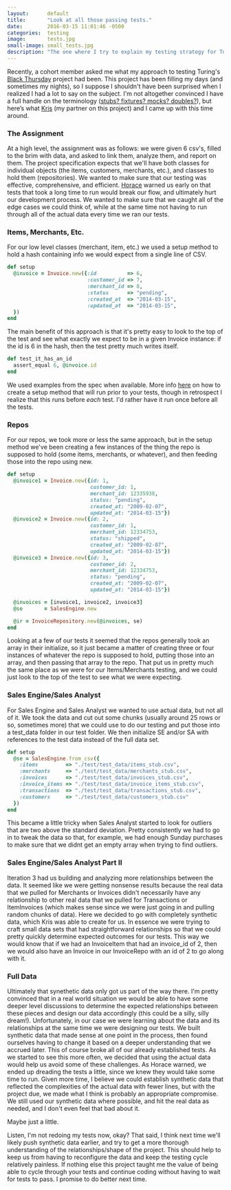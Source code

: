 ```yaml
---
layout:      default
title:       "Look at all those passing tests."
date:        2016-03-15 11:01:46 -0500
categories:  testing
image:       tests.jpg
small-image: small_tests.jpg
description: "The one where I try to explain my testing strategy for Turing's Black Thursday project"
---
```

Recently, a cohort member asked me what my approach to testing Turing's [Black Thursday](https://github.com/turingschool/curriculum/blob/master/source/projects/black_thursday.markdown) project had been. This project has been filling my days (and sometimes my nights), so I suppose I shouldn't have been surprised when I realized I had a lot to say on the subject. I'm not altogether convinced I have a full handle on the terminology ([stubs? fixtures? mocks? doubles?](http://martinfowler.com/articles/mocksArentStubs.html)), but here’s what [Kris](https://github.com/kristindiannefoss) (my partner on this project) and I came up with this time around.

### The Assignment

At a high level, the assignment was as follows: we were given 6 csv's, filled to the brim with data, and asked to link them, analyze them, and report on them. The project specification expects that we'll have both classes for individual objects (the items, customers, merchants, etc.), and classes to hold them (repositories). We wanted to make sure that our testing was effective, comprehensive, and efficient. [Horace](https://github.com/worace) warned us early on that tests that took a long time to run would break our flow, and ultimately hurt our development process. We wanted to make sure that we caught all of the edge cases we could think of, while at the same time not having to run through all of the actual data every time we ran our tests.

### Items, Merchants, Etc.

For our low level classes (merchant, item, etc.) we used a setup method to hold a hash containing info we would expect from a single line of CSV.

```ruby
def setup
  @invoice = Invoice.new({:id          => 6,
                          :customer_id => 7,
                          :merchant_id => 8,
                          :status      => "pending",
                          :created_at  => "2014-03-15",
                          :updated_at  => "2014-03-15",
  })
end
```

The main benefit of this approach is that it's pretty easy to look to the top of the test and see what exactly we expect to be in a given Invoice instance: if the id is 6 in the hash, then the test pretty much writes itself.

```ruby
def test_it_has_an_id
  assert_equal 6, @invoice.id
end
```

We used examples from the spec when available. More info [here](http://chriskottom.com/blog/2014/10/4-fantastic-ways-to-set-up-state-in-minitest/) on how to create a setup method that will run prior to your tests, though in retrospect I realize that this runs before *each* test. I'd rather have it run once before all the tests.

### Repos

For our repos, we took more or less the same approach, but in the setup method we've been creating a few instances of the thing the repo is supposed to hold (some items, merchants, or whatever), and then feeding those into the repo using new.

```ruby
def setup
  @invoice1 = Invoice.new({id: 1,
                           customer_id: 1,
                           merchant_id: 12335938,
                           status: "pending",
                           created_at: "2009-02-07",
                           updated_at: "2014-03-15"})
  @invoice2 = Invoice.new({id: 2,
                           customer_id: 1,
                           merchant_id: 12334753,
                           status: "shipped",
                           created_at: "2009-02-07",
                           updated_at: "2014-03-15"})
  @invoice3 = Invoice.new({id: 3,
                           customer_id: 2,
                           merchant_id: 12334753,
                           status: "pending",
                           created_at: "2009-02-07",
                           updated_at: "2014-03-15"})

  @invoices = [invoice1, invoice2, invoice3]
  @se       = SalesEngine.new

  @ir = InvoiceRepository.new(@invoices, se)
end
```

Looking at a few of our tests it seemed that the repos generally took an array in their initialize, so it just became a matter of creating three or four instances of whatever the repo is supposed to hold, putting those into an array, and then passing that array to the repo. That put us in pretty much the same place as we were for our Items/Merchants testing, and we could just look to the top of the test to see what we were expecting.

### Sales Engine/Sales Analyst

For Sales Engine and Sales Analyst we wanted to use actual data, but not all of it. We took the data and cut out some chunks (usually around 25 rows or so, sometimes more) that we could use to do our testing and put those into a test_data folder in our test folder. We then initialize SE and/or SA with references to the test data instead of the full data set.

```ruby
def setup
  @se = SalesEngine.from_csv({
    :items         => "./test/test_data/items_stub.csv",
    :merchants     => "./test/test_data/merchants_stub.csv",
    :invoices      => "./test/test_data/invoices_stub.csv",
    :invoice_items => "./test/test_data/invoice_items_stub.csv",
    :transactions  => "./test/test_data/transactions_stub.csv",
    :customers     => "./test/test_data/customers_stub.csv"
  })
end
```

This became a little tricky when Sales Analyst started to look for outliers that are two above the standard deviation. Pretty consistently we had to go in to tweak the data so that, for example, we had enough Sunday purchases to make sure that we didnt get an empty array when trying to find outliers.

### Sales Engine/Sales Analyst Part II

Iteration 3 had us building and analyzing more relationships between the data. It seemed like we were getting nonsense results because the real data that we pulled for Merchants or Invoices didn't necessarily have any relationship to other real data that we pulled for Transactions or ItemInvoices (which makes sense since we were just going in and pulling random chunks of data). Here we decided to go with completely synthetic data, which Kris was able to create for us. In essence we were trying to craft small data sets that had straightforward relationships so that we could pretty quickly determine expected outcomes for our tests. This way we would know that if we had an InvoiceItem that had an invoice_id of 2, then we would also have an Invoice in our InvoiceRepo with an id of 2 to go along with it.

### Full Data

Ultimately that synethetic data only got us part of the way there. I'm pretty convinced that in a real world situation we would be able to have some deeper level discussions to determine the expected relationships between these pieces and design our data accordingly (this could be a silly, silly dream!). Unfortunately, in our case we were learning about the data and its relationships at the same time we were designing our tests. We built synthetic data that made sense at one point in the process, then found ourselves having to change it based on a deeper understanding that we accrued later. This of course broke all of our already established tests. As we started to see this more often, we decided that using the actual data would help us avoid some of these challenges. As Horace warned, we ended up dreading the tests a little, since we knew they would take some time to run. Given more time, I believe we could establish synthetic data that reflected the complexities of the actual data with fewer lines, but with the project due, we made what I think is probably an appropriate compromise. We still used our synthetic data where possible, and hit the real data as needed, and I don't even feel that bad about it.

Maybe just a little.

Listen, I'm not redoing my tests now, okay? That said, I think next time we'll likely push synthetic data earlier, and try to get a more thorough understanding of the relationships/shape of the project. This should help to keep us from having to reconfigure the data and keep the testing cycle relatively painless. If nothing else this project taught me the value of being able to cycle through your tests and continue coding without having to wait for tests to pass. I promise to do better next time.
